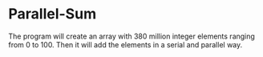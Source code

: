 # Parallel-Sum

The program will create an array with 380 million integer elements ranging from 0 to 100.  Then it will add the elements in a serial and parallel way.

